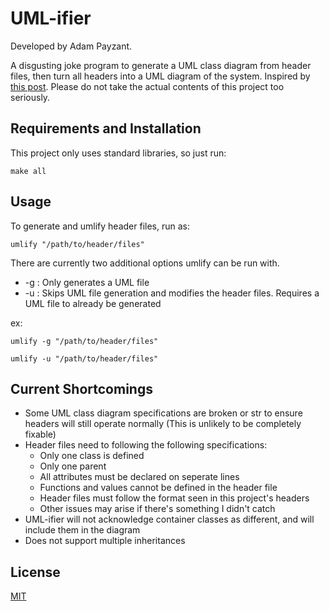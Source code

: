 # UML-ifier

Developed by Adam Payzant.

A disgusting joke program to generate a UML class diagram from header files, then turn all headers into a UML diagram of the system. Inspired by [this post](https://www.reddit.com/r/programminghorror/comments/glwk7k/a_c_header_file_that_doubles_as_a_uml_diagram/). Please do not take the actual contents of this project too seriously.

## Requirements and Installation

This project only uses standard libraries, so just run:

`make all`

## Usage

To generate and umlify header files, run as:

`umlify "/path/to/header/files"`

There are currently two additional options umlify can be run with.

* -g : Only generates a UML file
* -u : Skips UML file generation and modifies the header files. Requires a UML file to already be generated

ex:

`umlify -g "/path/to/header/files"`

`umlify -u "/path/to/header/files"`

## Current Shortcomings

* Some UML class diagram specifications are broken or str to ensure headers will still operate normally (This is unlikely to be completely fixable)
* Header files need to following the following specifications:
    - Only one class is defined
    - Only one parent
    - All attributes must be declared on seperate lines
    - Functions and values cannot be defined in the header file
    - Header files must follow the format seen in this project's headers
    - Other issues may arise if there's something I didn't catch
* UML-ifier will not acknowledge container classes as different, and will include them in the diagram
* Does not support multiple inheritances

## License
[MIT](https://choosealicense.com/licenses/mit/)